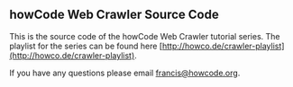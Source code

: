 howCode Web Crawler Source Code
-------------------------------
This is the source code of the howCode Web Crawler tutorial series. The playlist for the series can be found here [http://howco.de/crawler-playlist](http://howco.de/crawler-playlist).

If you have any questions please email francis@howcode.org.
